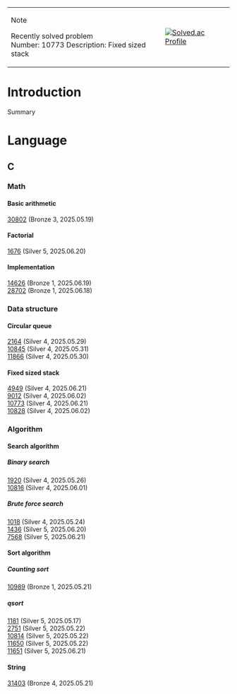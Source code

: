 <table>
<tr>
  <td>
    
  > [!NOTE]  
  > Recently solved problem  
  > Number: 10773
  > Description: Fixed sized stack
  
  </td>
  <td>
  
  [![Solved.ac Profile](http://mazassumnida.wtf/api/generate_badge?boj=j30n9hn)](https://solved.ac/j30n9hn)
  
  </td>
</tr>
</table>

# Introduction
Summary

# Language
## C
### Math
#### Basic arithmetic
[30802](./CLASS/CLASS2/30802/main.c) (Bronze 3, 2025.05.19)<br>
#### Factorial
[1676](./CLASS/CLASS2/1676/main.c) (Silver 5, 2025.06.20)<br>
#### Implementation
[14626](./CLASS/CLASS2/14626/main.c) (Bronze 1, 2025.06.19)<br>
[28702](./CLASS/CLASS2/28702/main.c) (Bronze 1, 2025.06.18)<br>
### Data structure
#### Circular queue
[2164](./CLASS/CLASS2/2164/main.c) (Silver 4, 2025.05.29)<br>
[10845](./CLASS/CLASS2/10845/main.c) (Silver 4, 2025.05.31)<br>
[11866](./CLASS/CLASS2/11866/main.c) (Silver 4, 2025.05.30)<br>
#### Fixed sized stack
[4949](./CLASS/CLASS2/4949/main.c) (Silver 4, 2025.06.21)<br>
[9012](./CLASS/CLASS2/9012/main.c) (Silver 4, 2025.06.02)<br>
[10773](./CLASS/CLASS2/10773/main.c) (Silver 4, 2025.06.21)<br>
[10828](./CLASS/CLASS2/10828/main.c) (Silver 4, 2025.06.02)<br>
### Algorithm
#### Search algorithm
##### Binary search
[1920](./CLASS/CLASS2/1920/main.c) (Silver 4, 2025.05.26)<br>
[10816](./CLASS/CLASS2/10816/main.c) (Silver 4, 2025.06.01)<br>
##### Brute force search
[1018](./CLASS/CLASS2/1018/main.c) (Silver 4, 2025.05.24)<br>
[1436](./CLASS/CLASS2/1436/main.c) (Silver 5, 2025.06.20)<br>
[7568](./CLASS/CLASS2/7568/main.c) (Silver 5, 2025.06.21)<br>
#### Sort algorithm
##### Counting sort
[10989](./CLASS/CLASS2/10989/main.c) (Bronze 1, 2025.05.21)
##### qsort
[1181](./CLASS/CLASS2/1181/main.c) (Silver 5, 2025.05.17)<br>
[2751](./CLASS/CLASS2/2751/main.c) (Silver 5, 2025.05.22)<br>
[10814](./CLASS/CLASS2/10814/main.c) (Silver 5, 2025.05.22)<br>
[11650](./CLASS/CLASS2/11650/main.c) (Silver 5, 2025.05.22)<br>
[11651](./CLASS/CLASS2/11651/main.c) (Silver 5, 2025.06.21)<br>
#### String
[31403](./CLASS/CLASS1/31403/main.c) (Bronze 4, 2025.05.21)